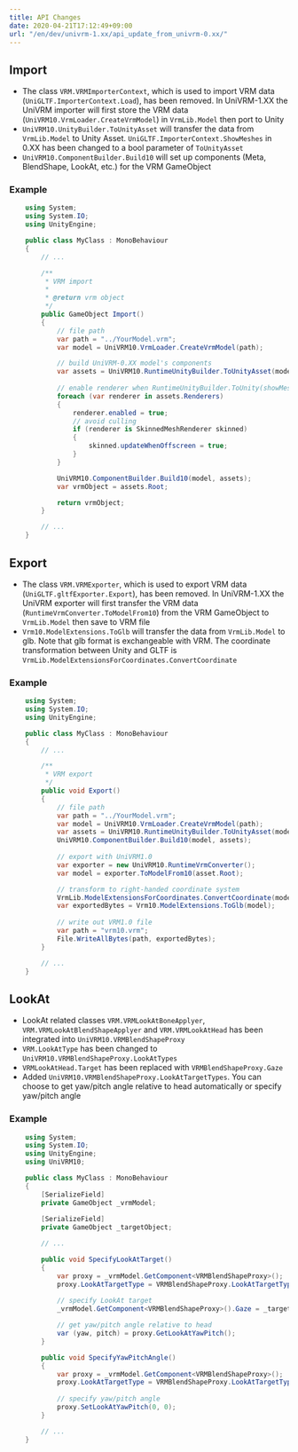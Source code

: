 ```yaml
---
title: API Changes
date: 2020-04-21T17:12:49+09:00
url: "/en/dev/univrm-1.xx/api_update_from_univrm-0.xx/"
---
```


## Import

* The class `VRM.VRMImporterContext`, which is used to import VRM data (`UniGLTF.ImporterContext.Load`), has been removed. In UniVRM-1.XX the UniVRM importer will first store the VRM data (`UniVRM10.VrmLoader.CreateVrmModel`) in `VrmLib.Model` then port to Unity
* `UniVRM10.UnityBuilder.ToUnityAsset` will transfer the data from `VrmLib.Model` to Unity Asset. `UniGLTF.ImporterContext.ShowMeshes` in 0.XX has been changed to a bool parameter of `ToUnityAsset`
* `UniVRM10.ComponentBuilder.Build10` will set up components (Meta, BlendShape, LookAt, etc.) for the VRM GameObject

### Example
```cs
    using System;
    using System.IO;
    using UnityEngine;

    public class MyClass : MonoBehaviour
    {
        // ...

        /**
         * VRM import
         *
         * @return vrm object
         */
        public GameObject Import()
        {
            // file path
            var path = "../YourModel.vrm";
            var model = UniVRM10.VrmLoader.CreateVrmModel(path);

            // build UniVRM-0.XX model's components
            var assets = UniVRM10.RuntimeUnityBuilder.ToUnityAsset(model, showMesh: false);
            
            // enable renderer when RuntimeUnityBuilder.ToUnity(showMesh = false)
            foreach (var renderer in assets.Renderers)
            {
                renderer.enabled = true;             
                // avoid culling
                if (renderer is SkinnedMeshRenderer skinned)
                {
                    skinned.updateWhenOffscreen = true;
                }
            }

            UniVRM10.ComponentBuilder.Build10(model, assets);
            var vrmObject = assets.Root; 　　　　　　 

            return vrmObject;
        }

        // ...
    }
```

## Export

* The class `VRM.VRMExporter`, which is used to export VRM data (`UniGLTF.gltfExporter.Export`), has been removed. In UniVRM-1.XX the UniVRM exporter will first transfer the VRM data (`RuntimeVrmConverter.ToModelFrom10`) from the VRM GameObject to `VrmLib.Model` then save to VRM file
* `Vrm10.ModelExtensions.ToGlb` will transfer the data from `VrmLib.Model` to glb. Note that glb format is exchangeable with VRM. The coordinate transformation between Unity and GLTF is `VrmLib.ModelExtensionsForCoordinates.ConvertCoordinate`

### Example
```cs
    using System;
    using System.IO;
    using UnityEngine;

    public class MyClass : MonoBehaviour
    {
        // ...

        /**
         * VRM export
         */
        public void Export()
        {
            // file path
            var path = "../YourModel.vrm";
            var model = UniVRM10.VrmLoader.CreateVrmModel(path);
            var assets = UniVRM10.RuntimeUnityBuilder.ToUnityAsset(model, showMesh: true);
            UniVRM10.ComponentBuilder.Build10(model, assets);　
            
            // export with UniVRM1.0
            var exporter = new UniVRM10.RuntimeVrmConverter();
            var model = exporter.ToModelFrom10(asset.Root);

            // transform to right-handed coordinate system
            VrmLib.ModelExtensionsForCoordinates.ConvertCoordinate(model, VrmLib.Coordinates.Gltf);
            var exportedBytes = Vrm10.ModelExtensions.ToGlb(model);
            
            // write out VRM1.0 file
            var path = "vrm10.vrm";
            File.WriteAllBytes(path, exportedBytes);
        }

        // ...
    }
```

## LookAt

* LookAt related classes `VRM.VRMLookAtBoneApplyer`, `VRM.VRMLookAtBlendShapeApplyer` and `VRM.VRMLookAtHead` has been integrated into `UniVRM10.VRMBlendShapeProxy`
* `VRM.LookAtType` has been changed to `UniVRM10.VRMBlendShapeProxy.LookAtTypes`
* `VRMLookAtHead.Target` has been replaced with `VRMBlendShapeProxy.Gaze`
* Added `UniVRM10.VRMBlendShapeProxy.LookAtTargetTypes`. You can choose to get yaw/pitch angle relative to head automatically or specify yaw/pitch angle

### Example
```cs
    using System;
    using System.IO;
    using UnityEngine;
    using UniVRM10;

    public class MyClass : MonoBehaviour
    {
        [SerializeField]
        private GameObject _vrmModel;
        
        [SerializeField]
        private GameObject _targetObject;

        // ...

        public void SpecifyLookAtTarget()
        {
            var proxy = _vrmModel.GetComponent<VRMBlendShapeProxy>();
            proxy.LookAtTargetType = VRMBlendShapeProxy.LookAtTargetTypes.CalcYawPitchToGaze;
			
            // specify LookAt target
            _vrmModel.GetComponent<VRMBlendShapeProxy>().Gaze = _targetObject.transform;

            // get yaw/pitch angle relative to head
            var (yaw, pitch) = proxy.GetLookAtYawPitch();
        }

        public void SpecifyYawPitchAngle()
        {
            var proxy = _vrmModel.GetComponent<VRMBlendShapeProxy>();
            proxy.LookAtTargetType = VRMBlendShapeProxy.LookAtTargetTypes.SetYawPitch;
			
            // specify yaw/pitch angle
            proxy.SetLookAtYawPitch(0, 0);
        }

        // ...
    }
```
